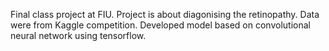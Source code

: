 Final class project at FIU.
Project is about diagonising the retinopathy.
Data were from Kaggle competition. 
Developed model based on convolutional neural network using tensorflow.
